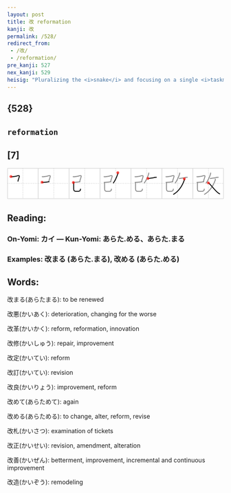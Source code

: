 ```yaml
---
layout: post
title: 改 reformation
kanji: 改
permalink: /528/
redirect_from:
 - /改/
 - /reformation/
pre_kanji: 527
nex_kanji: 529
heisig: "Pluralizing the <i>snake</i> and focusing on a single <i>taskmaster</i> may help recommend the image of Ireland's most famous <b>reformer</b>, St. Patrick, who, legend has it, drove away the <i>snakes</i> from the land."
---
```


## {528}

## `reformation`

## [7]

<div class="stroke"><img src="../images/E694B9.png" /></div>

## Reading:

### On-Yomi: カイ &mdash; Kun-Yomi: あらた.める、あらた.まる

### Examples: 改まる (あらた.まる), 改める (あらた.める)

## Words:

改まる(あらたまる): to be renewed

改悪(かいあく): deterioration, changing for the worse

改革(かいかく): reform, reformation, innovation

改修(かいしゅう): repair, improvement

改定(かいてい): reform

改訂(かいてい): revision

改良(かいりょう): improvement, reform

改めて(あらためて): again

改める(あらためる): to change, alter, reform, revise

改札(かいさつ): examination of tickets

改正(かいせい): revision, amendment, alteration

改善(かいぜん): betterment, improvement, incremental and continuous improvement

改造(かいぞう): remodeling
